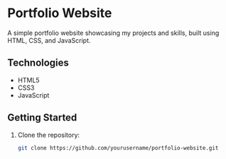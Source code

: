# Portfolio Website

A simple portfolio website showcasing my projects and skills, built using HTML, CSS, and JavaScript.

## Technologies
- HTML5
- CSS3
- JavaScript

## Getting Started
1. Clone the repository:
   ```bash
   git clone https://github.com/yourusername/portfolio-website.git
